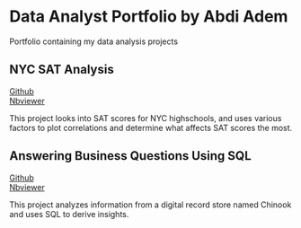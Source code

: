 # Data Analyst Portfolio by Abdi Adem
Portfolio containing my data analysis projects

## NYC SAT Analysis

[Github](https://github.com/ademabdi/DataAnalystPortfolio/blob/main/BestNYCBoroughforHighSchools.ipynb)<br>
[Nbviewer](https://nbviewer.jupyter.org/github/ademabdi/DataAnalystPortfolio/blob/main/BestNYCBoroughforHighSchools.ipynb)

This project looks into SAT scores for NYC highschools, and uses various factors to plot correlations and determine what affects SAT scores the most.

## Answering Business Questions Using SQL

[Github](https://github.com/ademabdi/DataAnalystPortfolio/blob/main/AnsweringBusinessQuestionsUsingSQL.ipynb)<br>
[Nbviewer](https://nbviewer.jupyter.org/github/ademabdi/DataAnalystPortfolio/blob/main/AnsweringBusinessQuestionsUsingSQL.ipynb)

This project analyzes information from a digital record store named Chinook and uses SQL to derive insights.
